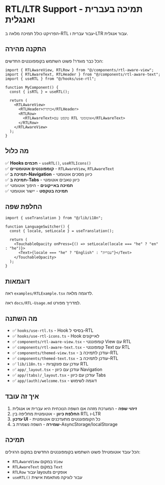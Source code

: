 # RTL/LTR Support - תמיכה בעברית ואנגלית

הפרויקט כולל תמיכה מלאה ב-RTL עבור עברית ו-LTR עבור אנגלית.

## התקנה מהירה

הכל כבר מוגדר! פשוט השתמש בקומפוננטים החדשים:

```tsx
import { RTLAwareView, RTLRow } from "@/components/rtl-aware-view";
import { RTLAwareText, RTLHeader } from "@/components/rtl-aware-text";
import { useRTL } from "@/hooks/use-rtl";

function MyComponent() {
  const { isRTL } = useRTL();

  return (
    <RTLAwareView>
      <RTLHeader>כותרת</RTLHeader>
      <RTLRow>
        <RTLAwareText>טקסט עם RTL אוטומטי</RTLAwareText>
      </RTLRow>
    </RTLAwareView>
  );
}
```

## מה כלול

✅ **Hooks חכמים** - `useRTL()`, `useRTLIcons()`  
✅ **קומפוננטים אוטומטיים** - `RTLAwareView`, `RTLAwareText`  
✅ **תמיכה ב-Navigation** - כיוון מסכים אוטומטי  
✅ **תמיכה ב-Tabs** - כיוון טאבים אוטומטי  
✅ **תמיכה באייקונים** - היפוך אוטומטי  
✅ **תמיכה בטקסט** - יישור אוטומטי

## החלפת שפה

```tsx
import { useTranslation } from "@/lib/i18n";

function LanguageSwitcher() {
  const { locale, setLocale } = useTranslation();

  return (
    <TouchableOpacity onPress={() => setLocale(locale === "he" ? "en" : "he")}>
      <Text>{locale === "he" ? "English" : "עברית"}</Text>
    </TouchableOpacity>
  );
}
```

## דוגמאות

ראה `examples/RTLExample.tsx` לדוגמה מלאה.

ראה `docs/RTL-Usage.md` למדריך מפורט.

## מה השתנה

- ✅ `hooks/use-rtl.ts` - Hook בסיסי ל-RTL
- ✅ `hooks/use-rtl-icons.ts` - Hook לאייקונים
- ✅ `components/rtl-aware-view.tsx` - קומפוננטי View עם RTL
- ✅ `components/rtl-aware-text.tsx` - קומפוננטי Text עם RTL
- ✅ `components/themed-view.tsx` - עודכן לתמיכה ב-RTL
- ✅ `components/themed-text.tsx` - עודכן לתמיכה ב-RTL
- ✅ `lib/i18n.ts` - עודכן עם פונקציות RTL
- ✅ `app/_layout.tsx` - עודכן עם כיוון Navigation
- ✅ `app/(tabs)/_layout.tsx` - עודכן עם כיוון Tabs
- ✅ `app/(auth)/welcome.tsx` - דוגמה לשימוש

## איך זה עובד

1. **זיהוי שפה** - המערכת מזהה אם השפה הנוכחית היא עברית או אנגלית
2. **החלפת כיוון** - אוטומטית מחליפה בין RTL ו-LTR
3. **עדכון UI** - כל הקומפוננטים מתעדכנים אוטומטית
4. **שמירה** - השפה נשמרת ב-AsyncStorage/localStorage

## תמיכה

הכל עובד אוטומטית! פשוט השתמש בקומפוננטים החדשים במקום הרגילים:

- `RTLAwareView` במקום `View`
- `RTLAwareText` במקום `Text`
- `RTLRow` עבור layouts אופקיים
- `useRTL()` עבור לוגיקה מותאמת אישית




